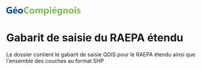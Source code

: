 ![picto](https://github.com/sigagglocompiegne/orga_gest_igeo/blob/master/doc/img/geocompiegnois_2020_reduit_v2.png)

# Gabarit de saisie du RAEPA étendu

Le dossier contient le gabarit de saisie QGIS pour le RAEPA étendu ainsi que l'ensemble des couches au format SHP